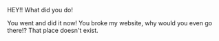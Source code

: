 HEY!! What did you do!

You went and did it now! You broke my website, why would you even go there!? That place doesn't exist.
